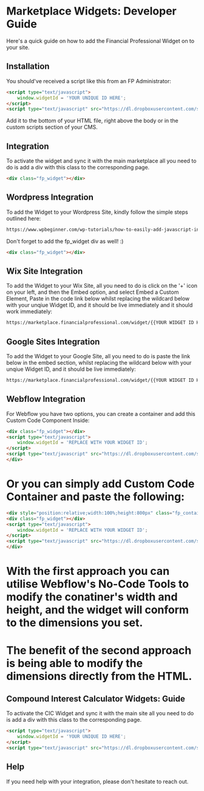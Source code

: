 # Marketplace Widgets: Developer Guide

Here's a quick guide on how to add the Financial Professional Widget on to your site.

## Installation

You should've received a script like this from an FP Administrator:

```html
<script type="text/javascript">
    window.widgetId = 'YOUR UNIQUE ID HERE';
</script>
<script type="text/javascript" src="https://dl.dropboxusercontent.com/s/mk5kn7jalzx7py5/widget.js?dl=0"></script>
```
Add it to the bottom of your HTML file, right above the body or in the custom scripts section of your CMS.
## Integration

To activate the widget and sync it with the main marketplace all you need to do is add a div with this class to the corresponding page.
```html
<div class="fp_widget"></div>
```

## Wordpress Integration

To add the Widget to your Wordpress Site, kindly follow the simple steps outlined here:
```html
https://www.wpbeginner.com/wp-tutorials/how-to-easily-add-javascript-in-wordpress-pages-or-posts/
```
Don't forget to add the fp_widget div as well! :)
```html
<div class="fp_widget"></div>
```
## Wix Site Integration

To add the Widget to your Wix Site, all you need to do is click on the '+' icon on your left, and then the Embed option, and select Embed a Custom Element, Paste in the code link below whilst replacing the wildcard below with your unqiue Widget ID, and it should be live immediately and it should work immediately:
```html
https://marketplace.financialprofessional.com/widget/{{YOUR WIDGET ID HERE}}
```

## Google Sites Integration

To add the Widget to your Google Site, all you need to do is paste the link below in the embed section,
whilst replacing the wildcard below with your unqiue Widget ID, and it should be live immediately:
```html
https://marketplace.financialprofessional.com/widget/{{YOUR WIDGET ID HERE}}
```
## Webflow Integration

For Webflow you have two options, you can create a container and add this Custom Code Component Inside:
```html
<div class="fp_widget"></div>
<script type="text/javascript">
    window.widgetId = 'REPLACE WITH YOUR WIDGET ID';
</script>
<script type="text/javascript" src="https://dl.dropboxusercontent.com/s/mk5kn7jalzx7py5/widget.js?dl=0"></script>
</div>
```
# Or you can simply add Custom Code Container and paste the following:
```html
<div style="position:relative;width:100%;height:800px" class="fp_container">
<div class="fp_widget"></div>
<script type="text/javascript">
    window.widgetId = 'REPLACE WITH YOUR WIDGET ID';
</script>
<script type="text/javascript" src="https://dl.dropboxusercontent.com/s/mk5kn7jalzx7py5/widget.js?dl=0"></script>
</div>
```
# With the first approach you can utilise Webflow's No-Code Tools to modify the conatiner's width and height, and the widget will conform to the dimensions you set.

# The benefit of the second approach is being able to modify the dimensions directly from the HTML.

## Compound Interest Calculator Widgets: Guide

To activate the CIC Widget and sync it with the main site all you need to do is add a div with this class to the corresponding page.
```html
<script type="text/javascript">
    window.widgetId = 'YOUR UNIQUE ID HERE';
</script>
<script type="text/javascript" src="https://dl.dropboxusercontent.com/s/mk5kn7jalzx7py5/cic_widget_encrypted.js?dl=0"></script>
```

## Help
If you need help with your integration, please don't hesitate to reach out.
